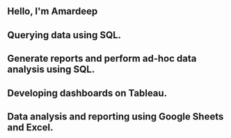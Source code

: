 ## Hello, I'm Amardeep 


##    Querying data using SQL.
##    Generate reports and perform ad-hoc data analysis using SQL.
##    Developing dashboards on Tableau.
##    Data analysis and reporting using Google Sheets and Excel.


<!--
**AmardeepShergill/AmardeepShergill** is a ✨ _special_ ✨ repository because its `README.md` (this file) appears on your GitHub profile.

Here are some ideas to get you started:

- 🔭 I’m currently working on ...
- 🌱 I’m currently learning ...
- 👯 I’m looking to collaborate on ...
- 🤔 I’m looking for help with ...
- 💬 Ask me about ...
- 📫 How to reach me: ...
- 😄 Pronouns: ...
- ⚡ Fun fact: ...
-->
